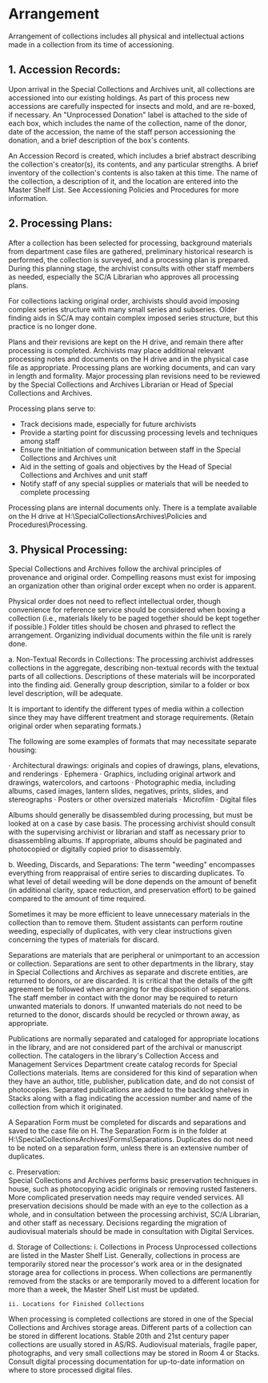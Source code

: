 # Arrangement
Arrangement of collections includes all physical and intellectual actions made in a collection from its time of accessioning.

## 1. Accession Records:
Upon arrival in the Special Collections and Archives unit, all collections are accessioned into our existing holdings. As part of this process new accessions are carefully inspected for insects and mold, and are re-boxed, if necessary. An "Unprocessed Donation" label is attached to the side of each box, which includes the name of the collection, name of the donor, date of the accession, the name of the staff person accessioning the donation, and a brief description of the box's contents.

An Accession Record is created, which includes a brief abstract describing the collection's creator(s), its contents, and any particular strengths. A brief inventory of the collection's contents is also taken at this time. The name of the collection, a description of it, and the location are entered into the Master Shelf List. See Accessioning Policies and Procedures for more information.  

## 2. Processing Plans:
After a collection has been selected for processing, background materials from department case files are gathered, preliminary historical research is performed, the collection is surveyed, and a processing plan is prepared. During this planning stage, the archivist consults with other staff members as needed, especially the SC/A Librarian who approves all processing plans. 

For collections lacking original order, archivists should avoid imposing complex series structure with many small series and subseries. Older finding aids in SC/A may contain complex imposed series structure, but this practice is no longer done.

Plans and their revisions are kept on the H drive, and remain there after processing is completed. Archivists may place additional relevant processing notes and documents on the H drive and in the physical case file as appropriate. Processing plans are working documents, and can vary in length and formality. Major processing plan revisions need to be reviewed by the Special Collections and Archives Librarian or Head of Special Collections and Archives.      

Processing plans serve to:
- Track decisions made, especially for future archivists
- Provide a starting point for discussing processing levels and techniques among staff
- Ensure the initiation of communication between staff in the Special Collections and Archives unit
- Aid in the setting of goals and objectives by the Head of Special Collections and Archives and  unit staff
- Notify staff of any special supplies or materials that will be needed to complete processing 

Processing plans are internal documents only. There is a template available on the H drive at H:\SpecialCollectionsArchives\Policies and Procedures\Processing. 

## 3. Physical Processing:   
Special Collections and Archives follow the archival principles of provenance and original order. Compelling reasons must exist for imposing an organization other than original order except when no order is apparent.

Physical order does not need to reflect intellectual order, though convenience for reference service should be considered when boxing a collection (i.e., materials likely to be paged together should be kept together if possible.) Folder titles should be chosen and phrased to reflect the arrangement.   Organizing individual documents within the file unit is rarely done.

a. Non-Textual Records in Collections:
The processing archivist addresses collections in the aggregate, describing non-textual records with the textual parts of all collections. Descriptions of these materials will be incorporated into the finding aid. Generally group description, similar to a folder or box level description, will be adequate.

It is important to identify the different types of media within a collection since they may have different treatment and storage requirements. (Retain original order when separating formats.)

The following are some examples of formats that may necessitate separate housing:

·	Architectural drawings: originals and copies of drawings, plans, elevations, and renderings
·	Ephemera
·	Graphics, including original artwork and drawings, watercolors, and cartoons
·	Photographic media, including albums, cased images, lantern slides, negatives, prints, slides, and stereographs
·	Posters or other oversized materials
·	Microfilm
·	Digital files  

Albums should generally be disassembled during processing, but must be looked at on a case by case basis. The processing archivist should consult with the supervising archivist or librarian and staff as necessary prior to disassembling albums. If appropriate, albums should be paginated and photocopied or digitally copied prior to disassembly.  

b. Weeding, Discards, and Separations:
The term "weeding" encompasses everything from reappraisal of entire series to discarding duplicates. To what level of detail weeding will be done depends on the amount of benefit (in additional clarity, space reduction, and preservation effort) to be gained compared to the amount of time required.

Sometimes it may be more efficient to leave unnecessary materials in the collection than to remove them. Student assistants can perform routine weeding, especially of duplicates, with very clear instructions given concerning the types of materials for discard.

Separations are materials that are peripheral or unimportant to an accession or collection. Separations are sent to other departments in the library, stay in Special Collections and Archives as separate and discrete entities, are returned to donors, or are discarded. It is critical that the details of the gift agreement be followed when arranging for the disposition of separations. The staff member in contact with the donor may be required to return unwanted materials to donors. If unwanted materials do not need to be returned to the donor, discards should be recycled or thrown away, as appropriate.

Publications are normally separated and cataloged for appropriate locations in the library, and are not considered part of the archival or manuscript collection. The catalogers in the library's Collection Access and Management Services Department create catalog records for Special Collections materials. Items are considered for this kind of separation when they have an author, title, publisher, publication date, and do not consist of photocopies.    Separated publications are added to the backlog shelves in Stacks along with a flag indicating the accession number and name of the collection from which it originated.

A Separation Form must be completed for discards and separations and saved to the case file on H. The Separation Form is in the folder at H:\SpecialCollectionsArchives\Forms\Separations. Duplicates do not need to be noted on a separation form, unless there is an extensive number of duplicates.

c. Preservation:  
Special Collections and Archives performs basic preservation techniques in house, such as photocopying acidic originals or removing rusted fasteners. More complicated preservation needs may require vended services. All preservation decisions should be made with an eye to the collection as a whole, and in consultation between the processing archivist, SC/A Librarian, and other staff as necessary. Decisions regarding the migration of audiovisual materials should be made in consultation with Digital Services.

d. Storage of Collections:
i. Collections in Process
Unprocessed collections are listed in the Master Shelf List. Generally, collections in process are temporarily stored near the processor's work area or in the designated storage area for collections in process. When collections are permanently removed from the stacks or are temporarily moved to a different location for more than a week, the Master Shelf List must be updated.

	ii. Locations for Finished Collections
When processing is completed collections are stored in one of the Special Collections and Archives storage areas. Different parts of a collection can be stored in different locations. Stable 20th and 21st century paper collections are usually stored in AS/RS. Audiovisual materials, fragile paper, photographs, and very small collections may be stored in Room 4 or Stacks.      Consult digital processing documentation for up-to-date information on where to store processed digital files.

